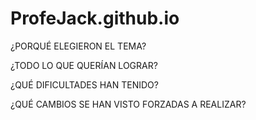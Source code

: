 # ProfeJack.github.io


¿PORQUÉ ELEGIERON EL TEMA?


¿TODO LO QUE QUERÍAN LOGRAR?


¿QUÉ DIFICULTADES HAN TENIDO?



¿QUÉ CAMBIOS SE HAN VISTO FORZADAS A REALIZAR?




